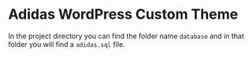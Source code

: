 # Adidas WordPress Custom Theme

In the project directory you can find the folder name `database` and in that folder you will find a `adidas.sql` file.

